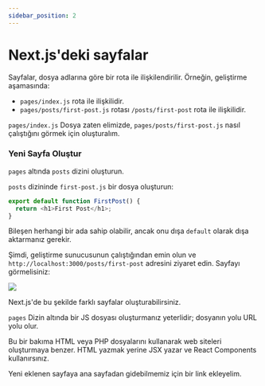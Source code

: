 ```yaml
---
sidebar_position: 2
---
```


# Next.js'deki sayfalar

Sayfalar, dosya adlarına göre bir rota ile ilişkilendirilir. Örneğin, geliştirme aşamasında:

- `pages/index.js` rota ile ilişkilidir.
- `pages/posts/first-post.js`  rotası `/posts/first-post` rota ile ilişkilidir.

`pages/index.js` Dosya zaten elimizde, `pages/posts/first-post.js` nasıl çalıştığını görmek için oluşturalım.

### Yeni Sayfa Oluştur

`pages` altında `posts` dizini oluşturun.

`posts` dizininde `first-post.js` bir dosya oluşturun:

```js
export default function FirstPost() {
  return <h1>First Post</h1>;
}
```

Bileşen herhangi bir ada sahip olabilir, ancak onu dışa `default` olarak dışa aktarmanız gerekir.


Şimdi, geliştirme sunucusunun çalıştığından emin olun ve `http://localhost:3000/posts/first-post` adresini ziyaret edin. Sayfayı görmelisiniz:

<img src="https://nextjs.org/static/images/learn/navigate-between-pages/first-post.png"/>

Next.js'de bu şekilde farklı sayfalar oluşturabilirsiniz.

`pages` Dizin altında bir JS dosyası oluşturmanız yeterlidir; dosyanın yolu URL yolu olur.

Bu bir bakıma HTML veya PHP dosyalarını kullanarak web siteleri oluşturmaya benzer. HTML yazmak yerine JSX yazar ve React Components kullanırsınız.

Yeni eklenen sayfaya ana sayfadan gidebilmemiz için bir link ekleyelim.


